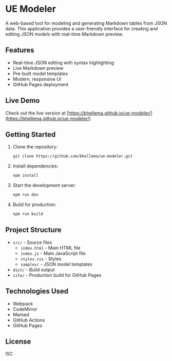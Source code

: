 # UE Modeler

A web-based tool for modeling and generating Markdown tables from JSON data. This application provides a user-friendly interface for creating and editing JSON models with real-time Markdown preview.

## Features

- Real-time JSON editing with syntax highlighting
- Live Markdown preview
- Pre-built model templates
- Modern, responsive UI
- GitHub Pages deployment

## Live Demo

Check out the live version at [https://bhellema.github.io/ue-modeler/](https://bhellema.github.io/ue-modeler/)

## Getting Started

1. Clone the repository:
   ```bash
   git clone https://github.com/bhellema/ue-modeler.git
   ```

2. Install dependencies:
   ```bash
   npm install
   ```

3. Start the development server:
   ```bash
   npm run dev
   ```

4. Build for production:
   ```bash
   npm run build
   ```

## Project Structure

- `src/` - Source files
  - `index.html` - Main HTML file
  - `index.js` - Main JavaScript file
  - `styles.css` - Styles
  - `samples/` - JSON model templates
- `dist/` - Build output
- `site/` - Production build for GitHub Pages

## Technologies Used

- Webpack
- CodeMirror
- Marked
- GitHub Actions
- GitHub Pages

## License

ISC
